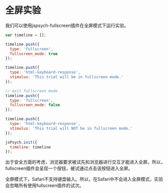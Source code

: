 # 全屏实验

我们可以使用jspsych-fullscreen插件在全屏模式下运行实验。

```javascript
var timeline = [];

timeline.push({
  type: 'fullscreen',
  fullscreen_mode: true
});

timeline.push({
  type: 'html-keyboard-response',
  stimulus: 'This trial will be in fullscreen mode.'
});

// exit fullscreen mode
timeline.push({
  type: 'fullscreen',
  fullscreen_mode: false
});

timeline.push({
  type: 'html-keyboard-response',
  stimulus: 'This trial will NOT be in fullscreen mode.'
});

jsPsych.init({
  timeline: timeline
});
```

出于安全方面的考虑，浏览器要求被试先和浏览器进行交互才能进入全屏。所以，fullscreen插件会呈现一个按钮，被试通过点击该按钮进入全屏。

全屏模式下，Safari不支持键盘输入。所以，在Safari中不会进入全屏模式，实验会忽略所有使用fullscreen插件的试次。